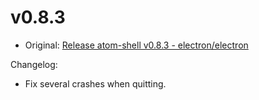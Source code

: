 # v0.8.3

* Original: [Release atom-shell v0.8.3 - electron/electron](https://github.com/electron/electron/releases/tag/v0.8.3)

Changelog:

* Fix several crashes when quitting.

